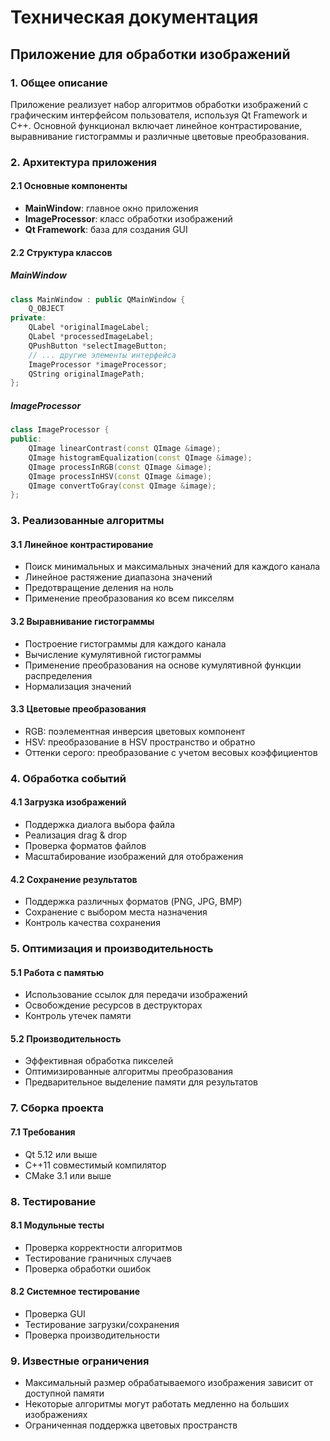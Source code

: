 # Техническая документация
## Приложение для обработки изображений

### 1. Общее описание
Приложение реализует набор алгоритмов обработки изображений с графическим интерфейсом пользователя, используя Qt Framework и C++. Основной функционал включает линейное контрастирование, выравнивание гистограммы и различные цветовые преобразования.

### 2. Архитектура приложения

#### 2.1 Основные компоненты
- **MainWindow**: главное окно приложения
- **ImageProcessor**: класс обработки изображений
- **Qt Framework**: база для создания GUI

#### 2.2 Структура классов

##### MainWindow
```cpp
class MainWindow : public QMainWindow {
    Q_OBJECT
private:
    QLabel *originalImageLabel;
    QLabel *processedImageLabel;
    QPushButton *selectImageButton;
    // ... другие элементы интерфейса
    ImageProcessor *imageProcessor;
    QString originalImagePath;
};
```

##### ImageProcessor
```cpp
class ImageProcessor {
public:
    QImage linearContrast(const QImage &image);
    QImage histogramEqualization(const QImage &image);
    QImage processInRGB(const QImage &image);
    QImage processInHSV(const QImage &image);
    QImage convertToGray(const QImage &image);
};
```

### 3. Реализованные алгоритмы

#### 3.1 Линейное контрастирование
- Поиск минимальных и максимальных значений для каждого канала
- Линейное растяжение диапазона значений
- Предотвращение деления на ноль
- Применение преобразования ко всем пикселям

#### 3.2 Выравнивание гистограммы
- Построение гистограммы для каждого канала
- Вычисление кумулятивной гистограммы
- Применение преобразования на основе кумулятивной функции распределения
- Нормализация значений

#### 3.3 Цветовые преобразования
- RGB: поэлементная инверсия цветовых компонент
- HSV: преобразование в HSV пространство и обратно
- Оттенки серого: преобразование с учетом весовых коэффициентов

### 4. Обработка событий

#### 4.1 Загрузка изображений
- Поддержка диалога выбора файла
- Реализация drag & drop
- Проверка форматов файлов
- Масштабирование изображений для отображения

#### 4.2 Сохранение результатов
- Поддержка различных форматов (PNG, JPG, BMP)
- Сохранение с выбором места назначения
- Контроль качества сохранения

### 5. Оптимизация и производительность

#### 5.1 Работа с памятью
- Использование ссылок для передачи изображений
- Освобождение ресурсов в деструкторах
- Контроль утечек памяти

#### 5.2 Производительность
- Эффективная обработка пикселей
- Оптимизированные алгоритмы преобразования
- Предварительное выделение памяти для результатов




### 7. Сборка проекта

#### 7.1 Требования
- Qt 5.12 или выше
- C++11 совместимый компилятор
- CMake 3.1 или выше


### 8. Тестирование

#### 8.1 Модульные тесты
- Проверка корректности алгоритмов
- Тестирование граничных случаев
- Проверка обработки ошибок

#### 8.2 Системное тестирование
- Проверка GUI
- Тестирование загрузки/сохранения
- Проверка производительности

### 9. Известные ограничения
- Максимальный размер обрабатываемого изображения зависит от доступной памяти
- Некоторые алгоритмы могут работать медленно на больших изображениях
- Ограниченная поддержка цветовых пространств